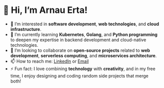 # 👋 Hi, I’m Arnau Erta!

- 👀 I’m interested in **software development**, **web technologies**, and **cloud infrastructure**.
- 🌱 I’m currently learning **Kubernetes**, **Golang**, and **Python programming** to deepen my expertise in backend development and cloud-native technologies.
- 💞️ I’m looking to collaborate on **open-source projects** related to **web development**, **serverless computing**, and **microservices architecture**.
- 📫 How to reach me: [LinkedIn](https://www.linkedin.com/in/arnauerta) or [Email](mailto:aerta7@gmail.com)
- ⚡ Fun fact: I love combining **technology** with **creativity**, and in my free time, I enjoy designing and coding random side projects that merge both!

<!---
Debugzilla/Debugzilla is a ✨ special ✨ repository because its `README.md` (this file) appears on your GitHub profile.
You can click the Preview link to take a look at your changes.
--->
